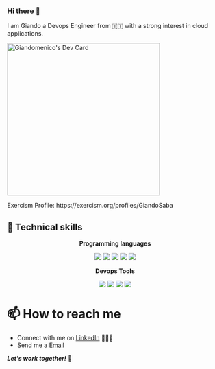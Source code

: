 ### Hi there 👋

I am Giando
a Devops Engineer from 🇮🇹 with a strong interest in cloud applications.

<a href="https://app.daily.dev/giandosaba"><img src="https://api.daily.dev/devcards/v2/UF1BoITCbmxUTJ1kEaovK.png?type=default&r=z1y" width="356" alt="Giandomenico's Dev Card"/></a>
<p>Exercism Profile: https://exercism.org/profiles/GiandoSaba</p>

## 🧰 Technical skills
<p align="center"><strong>Programming languages</strong></p>
 <p align="center">
   <img src="https://img.shields.io/badge/Shell_Script-121011?style=for-the-badge&logo=gnu-bash&logoColor=white" />
   <img src="https://img.shields.io/badge/Java-ED8B00?style=for-the-badge&logo=openjdk&logoColor=white" />
   <img src="https://img.shields.io/badge/JavaScript-F7DF1E?style=for-the-badge&logo=javascript&logoColor=black" />
   <img src="https://img.shields.io/badge/Python-3776AB?style=for-the-badge&logo=python&logoColor=white" />
   <img src="https://img.shields.io/badge/Go-00ADD8?style=for-the-badge&logo=go&logoColor=white" />
 </p>
 <p align="center"><strong>Devops Tools</strong></p>
 <p align="center">
   <img src="https://img.shields.io/badge/Git-F05032?style=for-the-badge&logo=git&logoColor=white" />
   <img src="https://img.shields.io/badge/Docker-0073ec?style=for-the-badge&logo=docker&logoColor=white" />
   <img src="https://img.shields.io/badge/Kubernetes-326CE5?style=for-the-badge&logo=kubernetes&logoColor=white" />
  <img src="https://img.shields.io/badge/Azure_DevOps-0078D7?style=for-the-badge&logo=azure-devops&logoColor=white" />
 </p>

# 📫 How to reach me

- Connect with me on [LinkedIn](https://www.linkedin.com/in/giandosaba) 👨🏻‍💻
- Send me a [Email](mailto:giandosaba@outlook.it)

***Let's work together!*** 🤝
